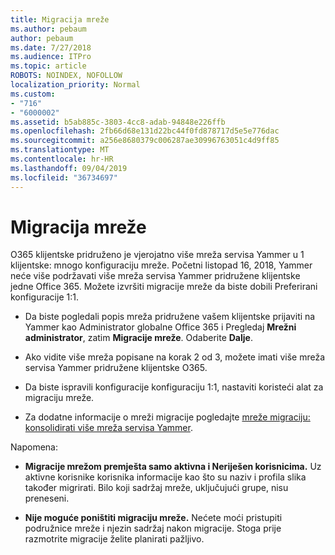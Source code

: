 ```yaml
---
title: Migracija mreže
ms.author: pebaum
author: pebaum
ms.date: 7/27/2018
ms.audience: ITPro
ms.topic: article
ROBOTS: NOINDEX, NOFOLLOW
localization_priority: Normal
ms.custom:
- "716"
- "6000002"
ms.assetid: b5ab885c-3803-4cc8-adab-94848e226ffb
ms.openlocfilehash: 2fb66d68e131d22bc44f0fd878717d5e5e776dac
ms.sourcegitcommit: a256e8680379c006287ae30996763051c4d9ff85
ms.translationtype: MT
ms.contentlocale: hr-HR
ms.lasthandoff: 09/04/2019
ms.locfileid: "36734697"
---
```

# <a name="network-migration"></a>Migracija mreže

O365 klijentske pridruženo je vjerojatno više mreža servisa Yammer u 1 klijentske: mnogo konfiguraciju mreže. Početni listopad 16, 2018, Yammer neće više podržavati više mreža servisa Yammer pridružene klijentske jedne Office 365. Možete izvršiti migracije mreže da biste dobili Preferirani konfiguracije 1:1.
  
- Da biste pogledali popis mreža pridružene vašem klijentske prijaviti na Yammer kao Administrator globalne Office 365 i Pregledaj **Mrežni administrator**, zatim **Migracije mreže**. Odaberite **Dalje**.

- Ako vidite više mreža popisane na korak 2 od 3, možete imati više mreža servisa Yammer pridružene klijentske O365.

- Da biste ispravili konfiguracije konfiguraciju 1:1, nastaviti koristeći alat za migraciju mreže.

- Za dodatne informacije o mreži migracije pogledajte [mreže migraciju: konsolidirati više mreža servisa Yammer](https://docs.microsoft.com/yammer/configure-your-yammer-network/consolidate-multiple-yammer-networks).

Napomena:
  
- **Migracije mrežom premješta samo aktivna i Neriješen korisnicima.** Uz aktivne korisnike korisnika informacije kao što su naziv i profila slika također migrirati. Bilo koji sadržaj mreže, uključujući grupe, nisu preneseni.

- **Nije moguće poništiti migraciju mreže.** Nećete moći pristupiti podružnice mreže i njezin sadržaj nakon migracije. Stoga prije razmotrite migracije želite planirati pažljivo.
